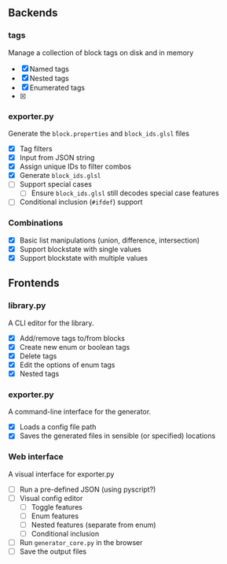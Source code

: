 ## Backends
### tags
Manage a collection of block tags on disk and in memory
- [x] Named tags
- [x] Nested tags
- [x] Enumerated tags
- [x] 
### exporter.py
Generate the `block.properties` and `block_ids.glsl` files
- [x] Tag filters
- [x] Input from JSON string
- [x] Assign unique IDs to filter combos
- [x] Generate `block_ids.glsl`
- [ ] Support special cases
	- [ ] Ensure `block_ids.glsl` still decodes special case features
- [ ] Conditional inclusion (`#ifdef`) support
### Combinations
- [x] Basic list manipulations (union, difference, intersection)
- [x] Support blockstate with single values
- [x] Support blockstate with multiple values

## Frontends
### library.py
A CLI editor for the library.
- [x] Add/remove tags to/from blocks
- [x] Create new enum or boolean tags
- [x] Delete tags
- [x] Edit the options of enum tags
- [x] Nested tags
### exporter.py
A command-line interface for the generator.
- [x] Loads a config file path
- [x] Saves the generated files in sensible (or specified) locations
### Web interface
A visual interface for exporter.py
- [ ] Run a pre-defined JSON (using pyscript?)
- [ ] Visual config editor
	- [ ] Toggle features
	- [ ] Enum features
	- [ ] Nested features (separate from enum)
	- [ ] Conditional inclusion
- [ ] Run `generator_core.py` in the browser
- [ ] Save the output files